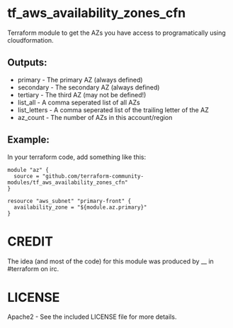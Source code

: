 # tf_aws_availability_zones_cfn

Terraform module to get the AZs you have access to programatically
using cloudformation.

## Outputs:

  * primary - The primary AZ (always defined)
  * secondary - The secondary AZ (always defined)
  * tertiary - The third AZ (may not be defined!)
  * list_all - A comma seperated list of all AZs
  * list_letters - A comma seperated list of the trailing letter of the AZ
  * az_count - The number of AZs in this account/region

## Example:

In your terraform code, add something like this:

    module "az" {
      source = "github.com/terraform-community-modules/tf_aws_availability_zones_cfn"
    }

    resource "aws_subnet" "primary-front" {
      availability_zone = "${module.az.primary}"
    }

# CREDIT

The idea (and most of the code) for this module was produced by __ in #terraform on irc.

# LICENSE

Apache2 - See the included LICENSE file for more details.

